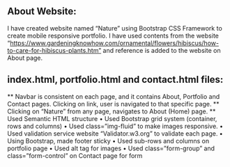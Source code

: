 ## About Website:
I have created website named “Nature” using Bootstrap CSS Framework to create mobile responsive portfolio. I have used contents from the website “https://www.gardeningknowhow.com/ornamental/flowers/hibiscus/how-to-care-for-hibiscus-plants.htm” and reference is added to the website on About page. 

## index.html, portfolio.html and contact.html files:
** Navbar is consistent on each page, and it contains About, Portfolio and Contact pages. Clicking on link, user is navigated to that specific page.
** Clicking on “Nature” from any page, navigates to About (Home) page. 
** Used Semantic HTML structure
•	Used Bootstrap grid system (container, rows and columns)
•	Used class=”img-fluid” to make images responsive.
•	Used validation service website “Validator.w3.org” to validate each page.
•	Using Bootstrap, made footer sticky 
•	Used sub-rows and columns on portfolio page
•	Used alt tag for images
•	Used class=”form-group” and class=”form-control” on Contact page for form
